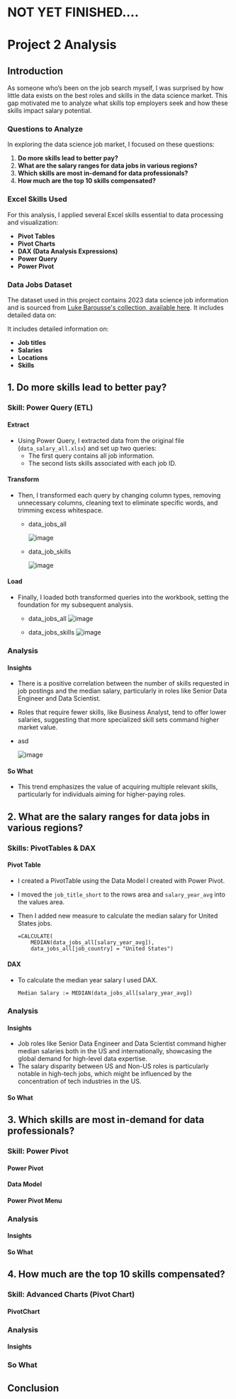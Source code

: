 
# NOT YET FINISHED....
# Project 2 Analysis

## Introduction

As someone who’s been on the job search myself, I was surprised by how little data exists on the best roles and skills in the data science market. This gap motivated me to analyze what skills top employers seek and how these skills impact salary potential.

### Questions to Analyze

In exploring the data science job market, I focused on these questions:

1. **Do more skills lead to better pay?**
2. **What are the salary ranges for data jobs in various regions?**
3. **Which skills are most in-demand for data professionals?**
4. **How much are the top 10 skills compensated?**

### Excel Skills Used

For this analysis, I applied several Excel skills essential to data processing and visualization:

- **Pivot Tables**
- **Pivot Charts**
- **DAX (Data Analysis Expressions)**
- **Power Query**
- **Power Pivot**

### Data Jobs Dataset

The dataset used in this project contains 2023 data science job information and is sourced from
[Luke Barousse's collection, available here](Datasets). It includes detailed data on:

It includes detailed information on:

- **Job titles**
- **Salaries**
- **Locations**
- **Skills**

## 1. Do more skills lead to better pay?

### Skill: Power Query (ETL)

#### Extract

- Using Power Query, I extracted data from the original file (`data_salary_all.xlsx`) and set up two queries:
    - The first query contains all job information.
    - The second lists skills associated with each job ID.

#### Transform

- Then, I transformed each query by changing column types, removing unnecessary columns, cleaning text to eliminate specific words, and trimming excess whitespace.
  - data_jobs_all
    
    ![image](https://github.com/user-attachments/assets/1ebb2f03-7305-4bc7-acdf-8d700899b40e)
    
  - data_job_skills

    ![image](https://github.com/user-attachments/assets/658219b4-6a26-4346-89c9-9ff235520091)


#### Load
- Finally, I loaded both transformed queries into the workbook, setting the foundation for my subsequent analysis.
  - data_jobs_all
    ![image](https://github.com/user-attachments/assets/3cdeb533-e773-4db7-acae-470f929ac53d)

  - data_jobs_skills
    ![image](https://github.com/user-attachments/assets/5f5ee032-7f5f-4870-b30e-d5e8df6f8dc0)


### Analysis

#### Insights

- There is a positive correlation between the number of skills requested in job postings and the median salary, particularly in roles like Senior Data Engineer and Data Scientist.
- Roles that require fewer skills, like Business Analyst, tend to offer lower salaries, suggesting that more specialized skill sets command higher market value.

- asd
  
  ![image](https://github.com/user-attachments/assets/cf2b4ed2-9314-4410-9bcc-d636548e070f)

#### So What

- This trend emphasizes the value of acquiring multiple relevant skills, particularly for individuals aiming for higher-paying roles.

## 2. What are the salary ranges for data jobs in various regions?

### Skills: PivotTables & DAX

#### Pivot Table

- I created a PivotTable using the Data Model I created with Power Pivot.
- I moved the `job_title_short` to the rows area and `salary_year_avg` into the values area.
- Then I added new measure to calculate the median salary for United States jobs.
  
    ```
    =CALCULATE(
        MEDIAN(data_jobs_all[salary_year_avg]),
        data_jobs_all[job_country] = "United States")
    ```

#### DAX

- To calculate the median year salary I used DAX.

    ```
    Median Salary := MEDIAN(data_jobs_all[salary_year_avg])
    ```

### Analysis

#### Insights

- Job roles like Senior Data Engineer and Data Scientist command higher median salaries both in the US and internationally, showcasing the global demand for high-level data expertise.
- The salary disparity between US and Non-US roles is particularly notable in high-tech jobs, which might be influenced by the concentration of tech industries in the US.


#### **So What**

## 3. Which skills are most in-demand for data professionals?

### Skill: Power Pivot

#### Power Pivot

#### Data Model

#### Power Pivot Menu

### Analysis

#### Insights

#### So What

## 4. How much are the top 10 skills compensated?

### Skill: Advanced Charts (Pivot Chart)

#### PivotChart

### Analysis

#### Insights

### So What

## Conclusion
